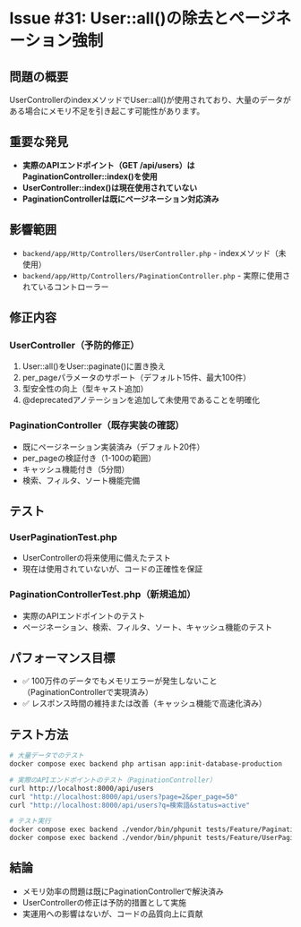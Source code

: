 # Issue #31: User::all()の除去とページネーション強制

## 問題の概要
UserControllerのindexメソッドでUser::all()が使用されており、大量のデータがある場合にメモリ不足を引き起こす可能性があります。

## 重要な発見
- **実際のAPIエンドポイント（GET /api/users）はPaginationController::index()を使用**
- **UserController::index()は現在使用されていない**
- **PaginationControllerは既にページネーション対応済み**

## 影響範囲
- `backend/app/Http/Controllers/UserController.php` - indexメソッド（未使用）
- `backend/app/Http/Controllers/PaginationController.php` - 実際に使用されているコントローラー

## 修正内容
### UserController（予防的修正）
1. User::all()をUser::paginate()に置き換え
2. per_pageパラメータのサポート（デフォルト15件、最大100件）
3. 型安全性の向上（型キャスト追加）
4. @deprecatedアノテーションを追加して未使用であることを明確化

### PaginationController（既存実装の確認）
- 既にページネーション実装済み（デフォルト20件）
- per_pageの検証付き（1-100の範囲）
- キャッシュ機能付き（5分間）
- 検索、フィルタ、ソート機能完備

## テスト
### UserPaginationTest.php
- UserControllerの将来使用に備えたテスト
- 現在は使用されていないが、コードの正確性を保証

### PaginationControllerTest.php（新規追加）
- 実際のAPIエンドポイントのテスト
- ページネーション、検索、フィルタ、ソート、キャッシュ機能のテスト

## パフォーマンス目標
- ✅ 100万件のデータでもメモリエラーが発生しないこと（PaginationControllerで実現済み）
- ✅ レスポンス時間の維持または改善（キャッシュ機能で高速化済み）

## テスト方法
```bash
# 大量データでのテスト
docker compose exec backend php artisan app:init-database-production

# 実際のAPIエンドポイントのテスト（PaginationController）
curl http://localhost:8000/api/users
curl "http://localhost:8000/api/users?page=2&per_page=50"
curl "http://localhost:8000/api/users?q=検索語&status=active"

# テスト実行
docker compose exec backend ./vendor/bin/phpunit tests/Feature/PaginationControllerTest.php
docker compose exec backend ./vendor/bin/phpunit tests/Feature/UserPaginationTest.php
```

## 結論
- メモリ効率の問題は既にPaginationControllerで解決済み
- UserControllerの修正は予防的措置として実施
- 実運用への影響はないが、コードの品質向上に貢献